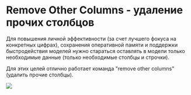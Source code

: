 <div id="remove-other-columns---удаление-прочих-столбцов"
class="section level1">

Remove Other Columns - удаление прочих столбцов
===============================================

Для повышения личной эффективности (за счет лучшего фокуса на конкретных
цифрах), сохранения оперативной памяти и поддержки быстродействия
моделей нужно стараться оставлять в модели только необходимые данные
(только необходимые столбцы и строчки).

Для этих целей отлично работает команда "remove other columns" (удалить
прочие столбцы).



![](media/file27.png)




